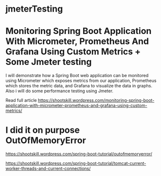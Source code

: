 # jmeterTesting

# Monitoring Spring Boot Application With Micrometer, Prometheus And Grafana Using Custom Metrics + Some Jmeter testing

I will demonstrate how a Spring Boot web application can be monitored using Micrometer which exposes metrics from our application, Prometheus which stores the metric data, and Grafana to visualize the data in graphs.
Also i will do some performance testing using Jmeter.

Read full article https://shootskill.wordpress.com/monitoring-spring-boot-application-with-micrometer-prometheus-and-grafana-using-custom-metrics/


# I did it on purpose OutOfMemoryError
https://shootskill.wordpress.com/spring-boot-tutorial/outofmemoryerror/

https://shootskill.wordpress.com/spring-boot-tutorial/tomcat-current-worker-threads-and-current-connections/
